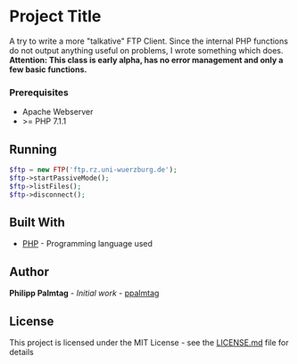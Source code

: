 # Project Title

A try to write a more "talkative" FTP Client. Since the internal PHP functions do not output anything useful on problems, I wrote something which does. 
**Attention: This class is early alpha, has no error management and only a few basic functions.**

### Prerequisites

* Apache Webserver
* \>= PHP 7.1.1 

## Running

```php
$ftp = new FTP('ftp.rz.uni-wuerzburg.de');
$ftp->startPassiveMode();
$ftp->listFiles();
$ftp->disconnect();
```

## Built With

* [PHP](http://php.net) - Programming language used

## Author

**Philipp Palmtag** - *Initial work* - [ppalmtag](https://github.com/ppalmtag)

## License

This project is licensed under the MIT License - see the [LICENSE.md](LICENSE.md) file for details
